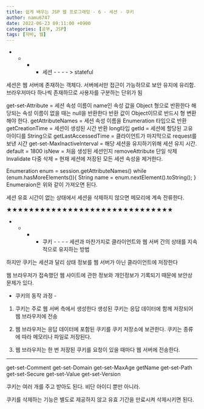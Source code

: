 ```yaml
---
title: 쉽게 배우는 JSP 웹 프로그래밍 - 6 - 세션 - 쿠키
author: namu6747
date: 2022-06-23 09:11:00 +0900
categories: [공부, JSP]
tags: [자바, 웹]
---
```


- - - - 세션 - - - - > stateful

세션은 웹 서버에 존재하는 객체다.
서버에서만 접근이 가능하므로 보안 유지에 유리함.
브라우저마다 하나씩 존재하므로 사용자를 구분하는 단위가 됨

get-set-Attribute 
= 세션 속성 이름이 name인 속성 값을 Object 형으로 반환한다
 해당되는 속성 이름이 없을 때는 null을 반환한다
 반환 값이 Object이므로 반드시 형 변환해야 한다.
getAttributeNames
= 세션 속성 이름을 Enumeration 타입으로 반환
getCreationTime
= 세션이 생성된 시간 반환 long타입
getId
= 세션에 할당된 고유 아이디를 String으로
getLastAccessedTime
= 클라이언트가 마지막으로 request를 보낸 시간
get-set-MaxInactiveInterval
= 해당 세션을 유지하기위해 세션 유지 시간. default = 1800
isNew
= 처음 생성된 세션인지
removeAttribute 단일 삭제
Invalidate 다중 삭제
= 현재 세션에 저장된 모든 세션 속성을 제거한다.

Enumeration enum = session.getAttributeNames()
while (enum.hasMoreElements()){
	String name = enum.nextElement().toString();
}
Enumeraion은 위와 같이 가져오면 된다.

세션 유효 시간이 없는 상태에서 세션을 삭제하지 않으면
메모리에 계속 잔류한다.

★★★★★★★★★★★★★★★★★★★★★★★★★★★★★★

- - - - 쿠키 - - - -
세션과 마찬가지로 클라이언트와 웹 서버 간의
상태를 지속적으로 유지하는 방법

하지만 쿠키는 세션과 달리 상태 정보를 웹 서버가 아닌
클라이언트에 저장한다

웹 브라우저가 접속했던 웹 사이트에 관한 정보와
개인정보가 기록되기 때문에 보안상 문제가 있다.

- 쿠키의 동작 과정 -

1. 쿠키는 주로 웹 서버 측에서 생성한다
 생성된 쿠키는 응답 데이터에 함께 저장되어 웹 브라우저에 전송

2. 웹 브라우저는 응답 데이터에 포함된 쿠키를
 쿠키 저장소에 보관한다. 쿠키는 종류에 따라
 메모리나 파일로 저장된다.

3. 웹 브라우저는 한 번 저장된 쿠키를 요청이 있을 때마다
웹 서버에 전송한다. 

- - - - - - - -

get-set-Comment
get-set-Domain
get-set-MaxAge
getName
get-set-Path
get-set-Secure
get-set-Value
get-set-Version

쿠키는 여러 개를 주고 받아도 된다.
비단 아이디 뿐만 아니라.

쿠키를 삭제하는 기능은 별도로 제공하지 않고
유효 기간을 만료시켜 삭제시키면 된다.